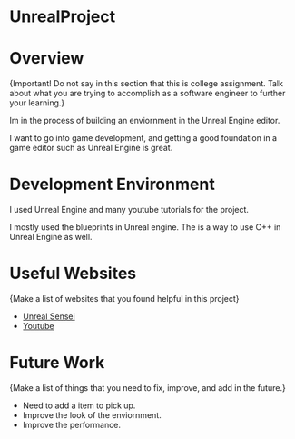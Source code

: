 # UnrealProject

# Overview

{Important!  Do not say in this section that this is college assignment.  Talk about what you are trying to accomplish as a software engineer to further your learning.}

Im in the process of building an enviornment in the Unreal Engine editor.

I want to go into game development, and getting a good foundation in a game editor such as Unreal Engine is great.

# Development Environment

I used Unreal Engine and many youtube tutorials for the project.

I mostly used the blueprints in Unreal engine. The is a way to use C++ in Unreal Engine as well.

# Useful Websites

{Make a list of websites that you found helpful in this project}
* [Unreal Sensei](https://www.unrealsensei.com/)
* [Youtube](https://www.youtube.com/)

# Future Work

{Make a list of things that you need to fix, improve, and add in the future.}
* Need to add a item to pick up.
* Improve the look of the enviornment.
* Improve the performance.